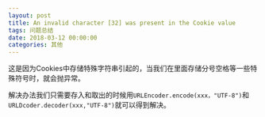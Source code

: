 ```yaml
---
layout: post
title: An invalid character [32] was present in the Cookie value
tags: 问题总结
date: 2018-03-12 00:00:00
categories: 其他
---
```


这是因为Cookies中存储特殊字符串引起的，当我们在里面存储分号空格等一些特殊符号时，就会抛异常。

解决办法我们只需要存入和取出的时候用`URLEncoder.encode(xxx，"UTF-8")`和`URLDcoder.decoder(xxx,"UTF-8")`就可以得到解决。